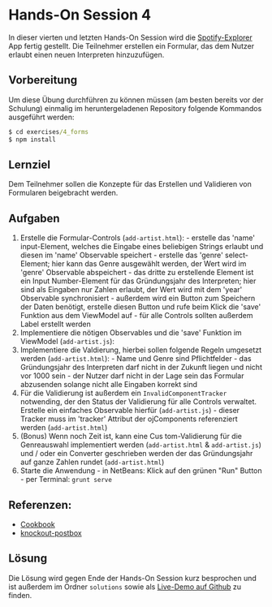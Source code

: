# Hands-On Session 4

In dieser vierten und letzten Hands-On Session wird die [Spotify-Explorer](https://github.com/enpit/jet-spotify-explorer/) App fertig gestellt.
Die Teilnehmer erstellen ein Formular, das dem Nutzer erlaubt einen neuen Interpreten hinzuzufügen.

## Vorbereitung

Um diese Übung durchführen zu können müssen (am besten bereits vor der Schulung) einmalig im heruntergeladenen Repository folgende Kommandos ausgeführt werden:

``` cmd
$ cd exercises/4_forms
$ npm install
```

## Lernziel

Dem Teilnehmer sollen die Konzepte für das Erstellen und Validieren von Formularen beigebracht werden.

## Aufgaben

  1. Erstelle die Formular-Controls (`add-artist.html`):
    - erstelle das 'name' input-Element, welches die Eingabe eines beliebigen
    Strings erlaubt und diesen im 'name' Observable speichert
    - erstelle das 'genre' select-Element; hier kann das Genre ausgewählt werden, der Wert wird im 'genre' Observable abspeichert
    - das dritte zu erstellende Element ist ein Input Number-Element für das Gründungsjahr des Interpreten; hier sind als Eingaben nur Zahlen erlaubt, der Wert wird mit dem 'year' Observable synchronisiert
    - außerdem wird ein Button zum Speichern der Daten benötigt, erstelle diesen Button und rufe beim Klick die 'save' Funktion aus dem ViewModel auf
    - für alle Controls sollten außerdem Label erstellt werden
  2. Implementiere die nötigen Observables und die 'save' Funktion im ViewModel (`add-artist.js`):
  3. Implementiere die Valdierung, hierbei sollen folgende Regeln umgesetzt werden (`add-artist.html`):
    - Name und Genre sind Pflichtfelder
    - das Gründungsjahr des Interpreten darf nicht in der Zukunft liegen und nicht vor 1000 sein
    - der Nutzer darf nicht in der Lage sein das Formular abzusenden solange nicht alle Eingaben korrekt sind
  4. Für die Validierung ist außerdem ein `InvalidComponentTracker` notwending, der den Status der Validierung für alle Controls verwaltet. Erstelle ein einfaches Observable hierfür (`add-artist.js`)
    - dieser Tracker muss im 'tracker' Attribut der ojComponents referenziert werden (`add-artist.html`)
  5. (Bonus) Wenn noch Zeit ist, kann eine Cus
  tom-Validierung für die Genreauswahl implementiert werden (`add-artist.html` & `add-artist.js`) und / oder ein Converter geschrieben werden der das Gründungsjahr auf ganze Zahlen rundet (`add-artist.html`)
  6. Starte die Anwendung
    - in NetBeans: Klick auf den grünen "Run" Button
    - per Terminal: `grunt serve`

## Referenzen:

- [Cookbook](http://www.oracle.com/webfolder/technetwork/jet/jetCookbook.html)
- [knockout-postbox](https://github.com/rniemeyer/knockout-postbox)

## Lösung

Die Lösung wird gegen Ende der Hands-On Session kurz besprochen und ist außerdem im Ordner `solutions` sowie als [Live-Demo auf Github](https://enpit.github.io/jet-spotify-explorer/web/) zu finden.
